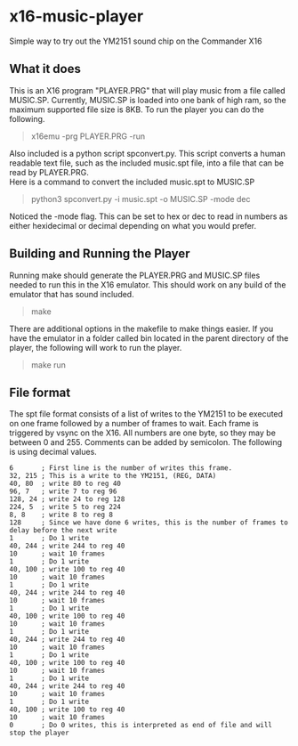 # x16-music-player
Simple way to try out the YM2151 sound chip on the Commander X16


## What it does
This is an X16 program "PLAYER.PRG" that will play music from a file called MUSIC.SP.
Currently, MUSIC.SP is loaded into one bank of high ram, so the maximum supported file size is 8KB.
To run the player you can do the following.
> x16emu -prg PLAYER.PRG -run

Also included is a python script spconvert.py.  This script converts a human readable text file, such as the included music.spt file, into a file that can be read by PLAYER.PRG.  
Here is a command to convert the included music.spt to MUSIC.SP
>python3 spconvert.py -i music.spt -o MUSIC.SP -mode dec

Noticed the -mode flag.  This can be set to hex or dec to read in numbers as either hexidecimal or decimal depending on what you would prefer.

## Building and Running the Player

Running make should generate the PLAYER.PRG and MUSIC.SP files needed to run this in the X16 emulator.  This should work on any build of the emulator that has sound included.
>make

There are additional options in the makefile to make things easier.  If you have the emulator in a folder called bin located in the parent directory of the player, the following will work to run the player.
>make run

## File format
The spt file format consists of a list of writes to the YM2151 to be executed on one frame followed by a number of frames to wait.  Each frame is triggered by vsync on the X16.  All numbers are one byte, so they may be between 0 and 255.
Comments can be added by semicolon.  The following is using decimal values.
```
6       ; First line is the number of writes this frame.
32, 215 ; This is a write to the YM2151, (REG, DATA)
40, 80  ; write 80 to reg 40
96, 7   ; write 7 to reg 96
128, 24	; write 24 to reg 128
224, 5	; write 5 to reg 224
8, 8    ; write 8 to reg 8
128     ; Since we have done 6 writes, this is the number of frames to delay before the next write
1       ; Do 1 write
40, 244 ; write 244 to reg 40
10      ; wait 10 frames
1       ; Do 1 write
40, 100 ; write 100 to reg 40
10      ; wait 10 frames
1       ; Do 1 write
40, 244 ; write 244 to reg 40
10      ; wait 10 frames
1       ; Do 1 write
40, 100 ; write 100 to reg 40
10      ; wait 10 frames
1       ; Do 1 write
40, 244 ; write 244 to reg 40
10      ; wait 10 frames
1       ; Do 1 write
40, 100 ; write 100 to reg 40
10      ; wait 10 frames
1       ; Do 1 write
40, 244 ; write 244 to reg 40
10      ; wait 10 frames
1       ; Do 1 write
40, 100 ; write 100 to reg 40
10      ; wait 10 frames
0       ; Do 0 writes, this is interpreted as end of file and will stop the player
```
